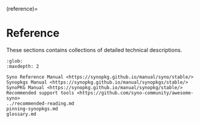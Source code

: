 (reference)=
# Reference

These sections contains collections of detailed technical descriptions.

```{toctree}
:glob:
:maxdepth: 2

Syno Reference Manual <https://synopkg.github.io/manual/syno/stable/>
Synopkgs Manual <https://synopkg.github.io/manual/synopkgs/stable/>
SynoPKG Manual <https://synopkg.github.io/manual/synopkg/stable/>
Recommended support tools <https://github.com/syno-community/awesome-syno>
../recommended-reading.md
pinning-synopkgs.md
glossary.md
```
